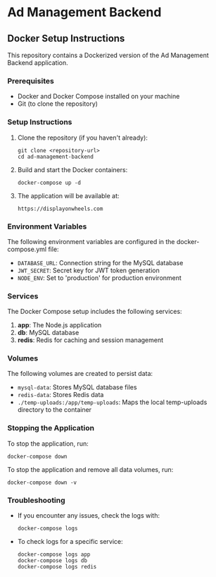 # Ad Management Backend

## Docker Setup Instructions

This repository contains a Dockerized version of the Ad Management Backend application.

### Prerequisites

- Docker and Docker Compose installed on your machine
- Git (to clone the repository)

### Setup Instructions

1. Clone the repository (if you haven't already):
   ```
   git clone <repository-url>
   cd ad-management-backend
   ```

2. Build and start the Docker containers:
   ```
   docker-compose up -d
   ```

3. The application will be available at:
   ```
   https://displayonwheels.com
   ```

### Environment Variables

The following environment variables are configured in the docker-compose.yml file:

- `DATABASE_URL`: Connection string for the MySQL database
- `JWT_SECRET`: Secret key for JWT token generation
- `NODE_ENV`: Set to 'production' for production environment

### Services

The Docker Compose setup includes the following services:

1. **app**: The Node.js application
2. **db**: MySQL database
3. **redis**: Redis for caching and session management

### Volumes

The following volumes are created to persist data:

- `mysql-data`: Stores MySQL database files
- `redis-data`: Stores Redis data
- `./temp-uploads:/app/temp-uploads`: Maps the local temp-uploads directory to the container

### Stopping the Application

To stop the application, run:
```
docker-compose down
```

To stop the application and remove all data volumes, run:
```
docker-compose down -v
```

### Troubleshooting

- If you encounter any issues, check the logs with:
  ```
  docker-compose logs
  ```

- To check logs for a specific service:
  ```
  docker-compose logs app
  docker-compose logs db
  docker-compose logs redis
  ```